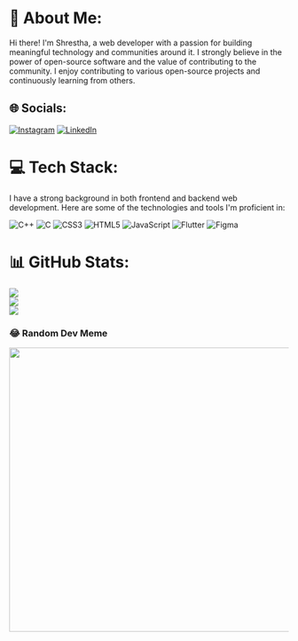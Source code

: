 # 💫 About Me:
Hi there! I'm Shrestha, a web developer with a passion for building meaningful technology and communities around it. I strongly believe in the power of open-source software and the value of contributing to the community. I enjoy contributing to various open-source projects and continuously learning from others.


## 🌐 Socials:
[![Instagram](https://img.shields.io/badge/Instagram-%23E4405F.svg?logo=Instagram&logoColor=white)](https://instagram.com/aashiii2111) [![LinkedIn](https://img.shields.io/badge/LinkedIn-%230077B5.svg?logo=linkedin&logoColor=white)](https://linkedin.com/in/shrestha-pandey-20b0691ab) 


# 💻 Tech Stack:
I have a strong background in both frontend and backend web development. Here are some of the technologies and tools I'm proficient in:

![C++](https://img.shields.io/badge/c++-%2300599C.svg?style=for-the-badge&logo=c%2B%2B&logoColor=white) ![C](https://img.shields.io/badge/c-%2300599C.svg?style=for-the-badge&logo=c&logoColor=white) ![CSS3](https://img.shields.io/badge/css3-%231572B6.svg?style=for-the-badge&logo=css3&logoColor=white) ![HTML5](https://img.shields.io/badge/html5-%23E34F26.svg?style=for-the-badge&logo=html5&logoColor=white) ![JavaScript](https://img.shields.io/badge/javascript-%23323330.svg?style=for-the-badge&logo=javascript&logoColor=%23F7DF1E) ![Flutter](https://img.shields.io/badge/Flutter-%2302569B.svg?style=for-the-badge&logo=Flutter&logoColor=white) ![Figma](https://img.shields.io/badge/figma-%23F24E1E.svg?style=for-the-badge&logo=figma&logoColor=white)


# 📊 GitHub Stats:
![](https://github-readme-stats.vercel.app/api?username=shresthap21&theme=onedark&hide_border=false&include_all_commits=false&count_private=false)<br/>
![](https://github-readme-streak-stats.herokuapp.com/?user=shresthap21&theme=onedark&hide_border=false)<br/>
![](https://github-readme-stats.vercel.app/api/top-langs/?username=shresthap21&theme=onedark&hide_border=false&include_all_commits=false&count_private=false&layout=compact)

### 😂 Random Dev Meme
<img src="https://rm.up.railway.app/" width="512px"/>

<!-- Proudly created with GPRM ( https://gprm.itsvg.in ) -->
